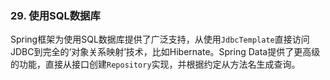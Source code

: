 ### 29. 使用SQL数据库

Spring框架为使用SQL数据库提供了广泛支持，从使用`JdbcTemplate`直接访问JDBC到完全的‘对象关系映射’技术，比如Hibernate。Spring Data提供了更高级的功能，直接从接口创建`Repository`实现，并根据约定从方法名生成查询。
